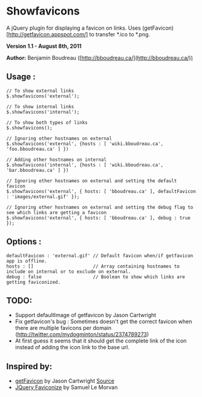 # Showfavicons
A jQuery plugin for displaying a favicon on links. Uses (getFavicon)[http://getfavicon.appspot.com/] to transfer *.ico to *.png.

**Version 1.1 - August 8th, 2011**

**Author:** Benjamin Boudreau ([http://bboudreau.ca/](http://bboudreau.ca/))

## Usage :
    // To show external links
    $.showfavicons('external'); 
    
    // To show internal links
    $.showfavicons('internal'); 

    // To show both types of links
    $.showfavicons();           
    
    // Ignoring other hostnames on external
    $.showfavicons('external', {hosts : [ 'wiki.bboudreau.ca', 'foo.bboudreau.ca' ] })
  
    // Adding other hostnames on internal
    $.showfavicons('internal', {hosts : [ 'wiki.bboudreau.ca', 'bar.bboudreau.ca' ] })
    
    // Ignoring other hostnames on external and setting the default favicon
    $.showfavicons('external', { hosts: [ 'bboudreau.ca' ], defaultFavicon : 'images/external.gif' });
  
    // Ignoring other hostnames on external and setting the debug flag to see which links are getting a favicon
    $.showfavicons('external', { hosts: [ 'bboudreau.ca' ], debug : true });

## Options :
    defaultFavicon : 'external.gif' // Default favicon when/if getfavicon app is offline.
    hosts : []                      // Array containing hostnames to include on internal or to exclude on external.
    debug : false                   // Boolean to show which links are getting faviconized.

## TODO:
- Support defaultImage of getfavicon by Jason Cartwright
- Fix getfavicon's bug : Sometimes doesn't get the correct favicon when there are multiple favicons per domain (http://twitter.com/mydogminton/status/2374789273)
- At first guess it seems that it should get the complete link of the icon instead of adding the icon link to the base url.

## Inspired by:
- [getFavicon](http://getfavicon.appspot.com/) by Jason Cartwright [Source](https://potato.codebasehq.com/getfavicon/overview)
-  [JQuery Faviconize](http://www.babylon-design.com/share/faviconize) by Samuel Le Morvan
